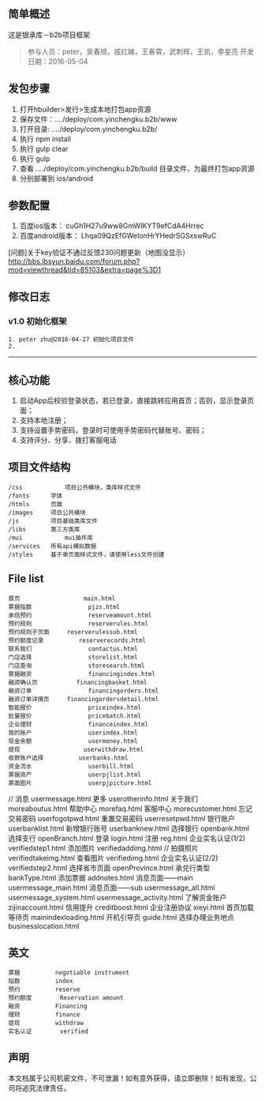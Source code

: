 ## 简单概述
这是银承库－b2b项目框架
 > 参与人员：peter，吴春旭，戚红娣，王春霄，武刺辉，王凯，李星亮
 > 开发日期：2016-05-04



## 发包步骤

1. 打开hbuilder>发行>生成本地打包app资源
2. 保存文件：..../deploy/com.yinchengku.b2b/www
3. 打开目录: ..../deploy/com.yinchengku.b2b/
4. 执行 npm install
5. 执行 gulp clear
6. 执行 gulp
7. 查看 ..../deploy/com.yinchengku.b2b/build 目录文件，为最终打包app资源
8. 分别部署到 ios/android

##	参数配置
1.	百度ios版本：		cuGh1H27u9ww8GmWIKYT9efCdA4Hrrec
2.  百度android版本：	Lhqa09QzEfGWeIonHrYHedrSGSxswRuC

[问题]关于key验证不通过反馈230问题更新（地图没显示）
http://bbs.lbsyun.baidu.com/forum.php?mod=viewthread&tid=85103&extra=page%3D1

## 修改日志

### v1.0 初始化框架
	1. peter zhu@2016-04-27 初始化项目文件
	2. 
	

*******************
## 核心功能
1. 启动App后校验登录状态，若已登录，直接跳转应用首页；否则，显示登录页面；
2. 支持本地注册；
3. 支持设置手势密码，登录时可使用手势密码代替账号、密码；
4. 支持评分、分享、拨打客服电话


## 项目文件结构

	
	/css			项目公共模块，类库样式文件
	/fonts		字体
	/htmls		页面
	/images		项目公共模块
	/js			项目基础类库文件
	/libs		第三方类库
	/mui			mui插件库
	/services	所有api模拟数据
	/styles		基于单页面样式文件，请使用less文件创建
	


## File list
	
	首页					main.html
	票据指数				pjzs.html
	承信预约				reserveamount.html
	预约规则				reserverules.html
	预约规则子页面		reserverulessub.html
	预约额度记录			reserverecords.html
	联系我们				contactus.html
	门店选择				storelist.html
	门店查询				storesearch.html
	票据融资				financingindex.html
	融资确认页			financingbasket.html
	融资订单				financingorders.html
	融资订单详情页		financingordersdetail.html
	智能报价				priceindex.html
	批量报价				pricebatch.html
	企业理财				financeindex.html
	我的账户				userindex.html
	现金余额				usermoney.html
	提现					userwithdraw.html
	收款账户选择			userbanks.html
	资金流水				userbill.html
	票据资产				userpjlist.html
	票面图片				userpjpicture.html
//	消息					usermessage.html
	更多					userotherinfo.html
	关于我们				moreaboutus.html
	帮助中心				morefaq.html
	客服中心				morecustomer.html
	忘记交易密码			userfogotpwd.html
	重置交易密码			userresetpwd.html
	银行账户				userbanklist.html
	新增银行账号			userbanknew.html
	选择银行				openbank.html
	选择支行				openBranch.html
	登录					login.html
	注册					reg.html
	企业实名认证(1/2)		verifiedstep1.html
	添加图片				verifiedaddimg.html
//	拍摄照片				verifiedtakeimg.html
	查看图片				verifiedimg.html
	企业实名认证(2/2)		verifiedstep2.html
	选择省市页面			openProvince.html
	承兑行类型           bankType.html
	添加票据             addnotes.html
	消息页面——main  		usermessage_main.html
	消息页面——sub   		usermessage_all.html
						usermessage_system.html
						usermessage_activity.html
	了解资金账户         zijinaccount.html
	信用提升				creditboost.html
	企业注册协议       	xieyi.html
	首页加载等待页		mainindexloading.html
	开机引导页			guide.html
      选择办理业务地点       businesslocation.html

## 英文

	票据			negotiable instrument  
	指数			index
	预约			reserve
	预约额度		Reservation amount
	融资			Financing
	理财			finance
	提现			withdraw
	实名认证		verified

## 声明
本文档属于公司机密文件，不可泄漏！如有意外获得，请立即删除！如有发现，公司将追究法律责任。

